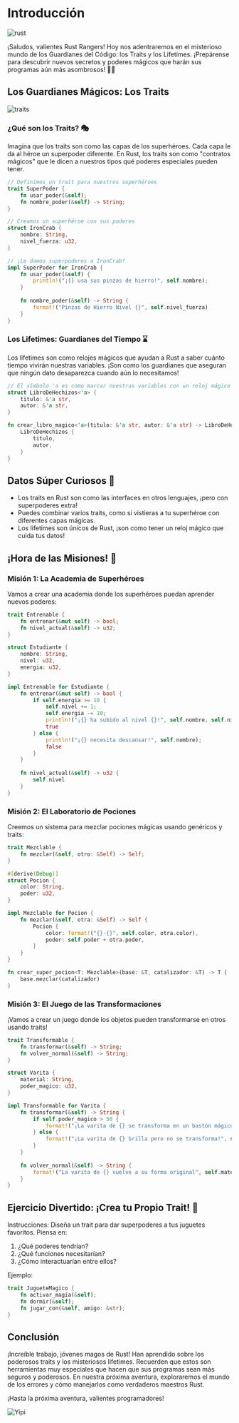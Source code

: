 # Introducción

![rust](https://res.cloudinary.com/dukgkrpft/image/upload/v1729455101/lessons/aventuras-con-rust/uguvi94fvju89yoroijs.webp)

¡Saludos, valientes Rust Rangers! Hoy nos adentraremos en el misterioso mundo de los Guardianes del Código: los Traits y los Lifetimes. ¡Prepárense para descubrir nuevos secretos y poderes mágicos que harán sus programas aún más asombrosos! 🦀✨

## Los Guardianes Mágicos: Los Traits

![traits](https://res.cloudinary.com/dukgkrpft/image/upload/v1729455003/lessons/aventuras-con-rust/rdcbqcqfupbo1hejo80a.webp)

### ¿Qué son los Traits? 🎭

Imagina que los traits son como las capas de los superhéroes. Cada capa le da al héroe un superpoder diferente. En Rust, los traits son como "contratos mágicos" que le dicen a nuestros tipos qué poderes especiales pueden tener.

```rust
// Definimos un trait para nuestros superhéroes
trait SuperPoder {
    fn usar_poder(&self);
    fn nombre_poder(&self) -> String;
}

// Creamos un superhéroe con sus poderes
struct IronCrab {
    nombre: String,
    nivel_fuerza: u32,
}

// ¡Le damos superpoderes a IronCrab!
impl SuperPoder for IronCrab {
    fn usar_poder(&self) {
        println!("¡{} usa sus pinzas de hierro!", self.nombre);
    }
    
    fn nombre_poder(&self) -> String {
        format!("Pinzas de Hierro Nivel {}", self.nivel_fuerza)
    }
}
```

### Los Lifetimes: Guardianes del Tiempo ⌛

Los lifetimes son como relojes mágicos que ayudan a Rust a saber cuánto tiempo vivirán nuestras variables. ¡Son como los guardianes que aseguran que ningún dato desaparezca cuando aún lo necesitamos!

```rust
// El símbolo 'a es como marcar nuestras variables con un reloj mágico
struct LibroDeHechizos<'a> {
    titulo: &'a str,
    autor: &'a str,
}

fn crear_libro_magico<'a>(titulo: &'a str, autor: &'a str) -> LibroDeHechizos<'a> {
    LibroDeHechizos {
        titulo,
        autor,
    }
}
```

## Datos Súper Curiosos 🎯

* Los traits en Rust son como las interfaces en otros lenguajes, ¡pero con superpoderes extra!
* Puedes combinar varios traits, como si vistieras a tu superhéroe con diferentes capas mágicas.
* Los lifetimes son únicos de Rust, ¡son como tener un reloj mágico que cuida tus datos!

## ¡Hora de las Misiones! 🚀

### Misión 1: La Academia de Superhéroes

Vamos a crear una academia donde los superhéroes puedan aprender nuevos poderes:

```rust
trait Entrenable {
    fn entrenar(&mut self) -> bool;
    fn nivel_actual(&self) -> u32;
}

struct Estudiante {
    nombre: String,
    nivel: u32,
    energia: u32,
}

impl Entrenable for Estudiante {
    fn entrenar(&mut self) -> bool {
        if self.energia >= 10 {
            self.nivel += 1;
            self.energia -= 10;
            println!("¡{} ha subido al nivel {}!", self.nombre, self.nivel);
            true
        } else {
            println!("¡{} necesita descansar!", self.nombre);
            false
        }
    }
    
    fn nivel_actual(&self) -> u32 {
        self.nivel
    }
}
```

### Misión 2: El Laboratorio de Pociones

Creemos un sistema para mezclar pociones mágicas usando genéricos y traits:

```rust
trait Mezclable {
    fn mezclar(&self, otro: &Self) -> Self;
}

#[derive(Debug)]
struct Pocion {
    color: String,
    poder: u32,
}

impl Mezclable for Pocion {
    fn mezclar(&self, otra: &Self) -> Self {
        Pocion {
            color: format!("{}-{}", self.color, otra.color),
            poder: self.poder + otra.poder,
        }
    }
}

fn crear_super_pocion<T: Mezclable>(base: &T, catalizador: &T) -> T {
    base.mezclar(catalizador)
}
```

### Misión 3: El Juego de las Transformaciones

¡Vamos a crear un juego donde los objetos pueden transformarse en otros usando traits!

```rust
trait Transformable {
    fn transformar(&self) -> String;
    fn volver_normal(&self) -> String;
}

struct Varita {
    material: String,
    poder_magico: u32,
}

impl Transformable for Varita {
    fn transformar(&self) -> String {
        if self.poder_magico > 50 {
            format!("¡La varita de {} se transforma en un bastón mágico!", self.material)
        } else {
            format!("¡La varita de {} brilla pero no se transforma!", self.material)
        }
    }
    
    fn volver_normal(&self) -> String {
        format!("La varita de {} vuelve a su forma original", self.material)
    }
}
```

## Ejercicio Divertido: ¡Crea tu Propio Trait! 🎨

Instrucciones: Diseña un trait para dar superpoderes a tus juguetes favoritos. Piensa en:

1. ¿Qué poderes tendrían?
2. ¿Qué funciones necesitarían?
3. ¿Cómo interactuarían entre ellos?

Ejemplo:
```rust
trait JugueteMagico {
    fn activar_magia(&self);
    fn dormir(&self);
    fn jugar_con(&self, amigo: &str);
}
```

## Conclusión

¡Increíble trabajo, jóvenes magos de Rust! Han aprendido sobre los poderosos traits y los misteriosos lifetimes. Recuerden que estos son herramientas muy especiales que hacen que sus programas sean más seguros y poderosos. En nuestra próxima aventura, exploraremos el mundo de los errores y cómo manejarlos como verdaderos maestros Rust.

¡Hasta la próxima aventura, valientes programadores!

![Yipi](https://res.cloudinary.com/dukgkrpft/image/upload/v1729378761/lessons/felicidades-yipi/jczrx7hhw88cvrfnmiae.jpg)
